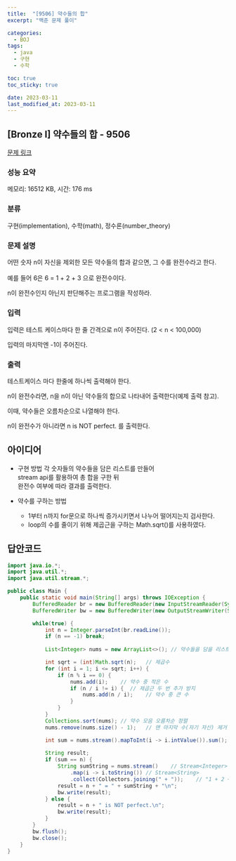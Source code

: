 ```yaml
---
title:  "[9506] 약수들의 합"
excerpt: "백준 문제 풀이"

categories:
  - BOJ
tags:
  - java
  - 구현
  - 수학

toc: true
toc_sticky: true

date: 2023-03-11
last_modified_at: 2023-03-11
---
```

## [Bronze I] 약수들의 합 - 9506 

[문제 링크](https://www.acmicpc.net/problem/9506) 

### 성능 요약

메모리: 16512 KB, 시간: 176 ms

### 분류

구현(implementation), 수학(math), 정수론(number_theory)

### 문제 설명

<p>어떤 숫자 n이 자신을 제외한 모든 약수들의 합과 같으면, <span style="line-height:1.6em">그 수를 완전수라고 한다. </span></p>

<p>예를 들어 6은 6 = 1 + 2 + 3 으로 완전수이다.</p>

<p>n이 완전수인지 아닌지 판단해주는 프로그램을 작성하라.</p>

### 입력 

 <p>입력은 테스트 케이스마다 한 줄 간격으로 n이 주어진다. (2 < n < 100,000)</p>

<p>입력의 마지막엔 -1이 주어진다.</p>

### 출력 

 <p>테스트케이스 마다 한줄에 하나씩 출력해야 한다.</p>

<p>n이 완전수라면, n을 n이 아닌 약수들의 합으로 나타내어 출력한다(예제 출력 참고).</p>

<p>이때, 약수들은 오름차순으로 나열해야 한다.</p>

<p>n이 완전수가 아니라면 n is NOT perfect. 를 출력한다.</p>

## 아이디어
- 구현 방법
    각 숫자들의 약수들을 담은 리스트를 만들어  
    stream api를 활용하여 총 합을 구한 뒤  
    완전수 여부에 따라 결과를 출력한다.  

- 약수를 구하는 방법  
    - 1부터 n까지 for문으로 하나씩 증가시키면서 나누어 떨어지는지 검사한다.  
    - loop의 수를 줄이기 위해 제곱근을 구하는 Math.sqrt()를 사용하였다.  

## 답안코드
```java
import java.io.*;
import java.util.*;
import java.util.stream.*;

public class Main {
    public static void main(String[] args) throws IOException {
        BufferedReader br = new BufferedReader(new InputStreamReader(System.in));
        BufferedWriter bw = new BufferedWriter(new OutputStreamWriter(System.out));

        while(true) {
            int n = Integer.parseInt(br.readLine());
            if (n == -1) break;
            
            List<Integer> nums = new ArrayList<>(); // 약수들을 담을 리스트

            int sqrt = (int)Math.sqrt(n);   // 제곱수
            for (int i = 1; i <= sqrt; i++) {
                if (n % i == 0) {
                    nums.add(i);    // 약수 중 작은 수
                    if (n / i != i) {  // 제곱근 두 번 추가 방지
                        nums.add(n / i);    // 약수 중 큰 수
                    }
                }
            }
            Collections.sort(nums); // 약수 모음 오름차순 정렬
            nums.remove(nums.size() - 1);   // 맨 마지막 수(자기 자신) 제거

            int sum = nums.stream().mapToInt(i -> i.intValue()).sum();  // 자기 자신을 제외한 약수들의 총 합
            
            String result;
            if (sum == n) {
                String sumString = nums.stream()    // Stream<Integer>
                    .map(i -> i.toString()) // Stream<String>
                    .collect(Collectors.joining(" + "));    // "1 + 2 + 3"
                result = n + " = " + sumString + "\n";
                bw.write(result);
            } else {
                result = n + " is NOT perfect.\n";
                bw.write(result);
            }
        }
        bw.flush();
        bw.close();
    }
}
```